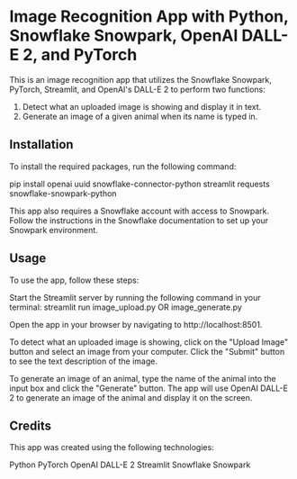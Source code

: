 # Image Recognition App with Python, Snowflake Snowpark, OpenAI DALL-E 2, and PyTorch
This is an image recognition app that utilizes the Snowflake Snowpark, PyTorch, Streamlit, and OpenAI's DALL-E 2 to perform two functions:

1. Detect what an uploaded image is showing and display it in text.
2. Generate an image of a given animal when its name is typed in.

## Installation
To install the required packages, run the following command:


pip install openai uuid snowflake-connector-python streamlit requests snowflake-snowpark-python


This app also requires a Snowflake account with access to Snowpark. Follow the instructions in the Snowflake documentation to set up your Snowpark environment.

## Usage
To use the app, follow these steps:

Start the Streamlit server by running the following command in your terminal:
streamlit run image_upload.py OR image_generate.py

Open the app in your browser by navigating to http://localhost:8501.

To detect what an uploaded image is showing, click on the "Upload Image" button and select an image from your computer. Click the "Submit" button to see the text description of the image.

To generate an image of an animal, type the name of the animal into the input box and click the "Generate" button. The app will use OpenAI DALL-E 2 to generate an image of the animal and display it on the screen.

## Credits
This app was created using the following technologies:

Python
PyTorch
OpenAI DALL-E 2
Streamlit
Snowflake Snowpark
